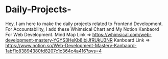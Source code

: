 # Daily-Projects-
Hey, I am here to make the daily projects related to Frontend Development.
For Accountability, I add these Whimsical Chart and My Notion Kanbaord For Web Development.
Mind Map Link => https://whimsical.com/web-development-mastery-YGYS3HeKb8ibjJfRUkU3NR
Kanboard Link => https://www.notion.so/Web-Development-Mastery-Kanbaord-1abf1c83894380fd8207c1c364c4a416?pvs=4
